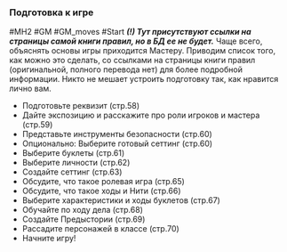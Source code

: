 ### Подготовка к игре

#MH2 #GM #GM_moves #Start 
***(!) Тут присутствуют ссылки на страницы самой книги правил, но в БД ее не будет.***
Чаще всего, объяснять основы игры приходится Мастеру. Приводим список того, как можно это сделать, со ссылками на страницы книги правил (оригинальной, полного перевода нет) для более подробной информации. Никто не мешает устроить подготовку так, как нравится лично вам. 
- Подготовьте реквизит (стр.58) 
- Дайте экспозицию и расскажите про роли игроков и мастера (стр.59) 
- Представьте инструменты безопасности (стр.60) 
- Опционально: Выберите готовый сеттинг (стр.60) 
- Выберите буклеты (стр.61) 
- Выберите личности (стр.62) 
- Создайте сеттинг (стр.63) 
- Обсудите, что такое ролевая игра (стр.65) 
- Обсудите, что такое ходы и Нити (стр.66) 
- Выберите характеристики и ходы буклетов (стр.67) 
- Обучайте по ходу дела (стр.68) 
- Создайте Предыстории (стр.69) 
- Рассадите персонажей в классе (стр.70) 
- Начните игру!